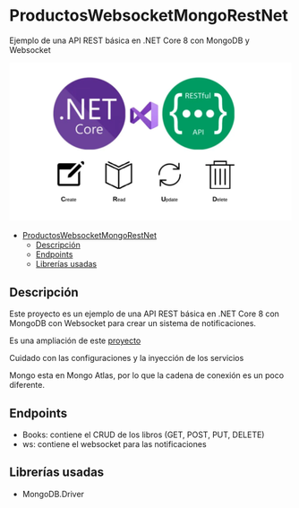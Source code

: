 # ProductosWebsocketMongoRestNet

Ejemplo de una API REST básica en .NET Core 8 con MongoDB y Websocket

![image](./image/image.webp)

- [ProductosWebsocketMongoRestNet](#productoswebsocketmongorestnet)
  - [Descripción](#descripción)
  - [Endpoints](#endpoints)
  - [Librerías usadas](#librerías-usadas)


## Descripción

Este proyecto es un ejemplo de una API REST básica en .NET Core 8 con MongoDB con Websocket para crear un sistema de notificaciones.

Es una ampliación de este [proyecto](https://github.com/joseluisgs/ProductosStorageMongoRestNet)

Cuidado con las configuraciones y la inyección de los servicios

Mongo esta en Mongo Atlas, por lo que la cadena de conexión es un poco diferente.

## Endpoints
- Books: contiene el CRUD de los libros (GET, POST, PUT, DELETE)
- ws: contiene el websocket para las notificaciones

## Librerías usadas
- MongoDB.Driver